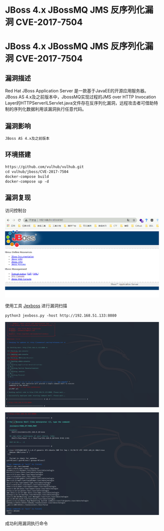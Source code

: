 # JBoss 4.x JBossMQ JMS 反序列化漏洞 CVE-2017-7504

# JBoss 4.x JBossMQ JMS 反序列化漏洞 CVE-2017-7504

## 漏洞描述

Red Hat JBoss Application Server 是一款基于JavaEE的开源应用服务器。JBoss AS 4.x及之前版本中，JbossMQ实现过程的JMS over HTTP Invocation Layer的HTTPServerILServlet.java文件存在反序列化漏洞，远程攻击者可借助特制的序列化数据利用该漏洞执行任意代码。

## 漏洞影响

```
JBoss AS 4.x及之前版本
```

## 环境搭建

```plain
https://github.com/vulhub/vulhub.git
cd vulhub/jboss/CVE-2017-7504
docker-compose build
docker-compose up -d
```

## 漏洞复现

访问控制台

![img](/images/1627121334280-904d0c7a-4bc8-46ee-a4f2-6fe9939c2237.png)

使用工具 [Jexboss](https://github.com/joaomatosf/jexboss) 进行漏洞扫描

```plain
python3 jexboss.py -host http://192.168.51.133:8080
```

![img](/images/1627121338258-e1128eab-4a37-4915-8c7b-584c0baea8d1.png)

![img](/images/1627121342813-aab7d6da-b925-451f-9abb-49f03eb53c84.png)

成功利用漏洞执行命令

